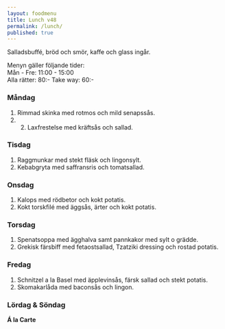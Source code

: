```yaml
---
layout: foodmenu
title: Lunch v48
permalink: /lunch/
published: true
---
```

Salladsbuffé, bröd och smör, kaffe och glass ingår.

Menyn gäller följande tider:  
Mån - Fre: 11:00 - 15:00  
Alla rätter: 80:- Take way: 60:-

### Måndag

1. Rimmad skinka med rotmos och mild senapssås.
2. 2.	Laxfrestelse med kräftsås och sallad.

### Tisdag

1. Raggmunkar med stekt fläsk och lingonsylt.
2. Kebabgryta med saffransris och tomatsallad.

### Onsdag

1. Kalops med rödbetor och kokt potatis.
2. Kokt torskfilé med äggsås, ärter och kokt potatis.

### Torsdag

1. Spenatsoppa med ägghalva samt pannkakor med sylt o grädde.
2. Grekisk färsbiff med fetaostsallad, Tzatziki dressing och rostad potatis.


### Fredag

1. Schnitzel a la Basel med äpplevinsås, färsk sallad och stekt potatis.
2. Skomakarlåda med baconsås och lingon.


### Lördag & Söndag

**Á la Carte**
